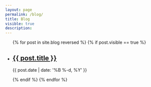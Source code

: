 ```yaml
---
layout: page
permalink: /blog/
title: Blog
visible: true
description: 
---
```


<ul class="post-list">
{% for post in site.blog reversed %}
{% if post.visible == true  %}
    <li>
        <h2><a class="poem-title" href="{{ post.url | prepend: site.baseurl }}">{{ post.title }}</a></h2>
        <p class="post-meta">{{ post.date | date: '%B %-d, %Y' }}</p>
      </li>
{% endif  %}
{% endfor %}
</ul>